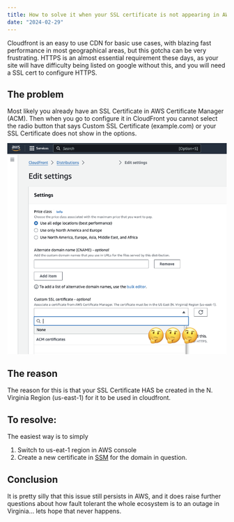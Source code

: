 ```yaml
---
title: How to solve it when your SSL certificate is not appearing in AWS Cloudfront
date: "2024-02-29"
---
```


Cloudfront is an easy to use CDN for basic use cases, with blazing fast performance in most geographical areas, but this gotcha can be very frustrating. HTTPS is an almost essential requirement these days, as your site will have difficulty being listed on google without this, and you will need a SSL cert to configure HTTPS.

<!-- end -->

## The problem
Most likely you already have an SSL Certificate in AWS Certificate Manager (ACM). Then when you go to configure it in CloudFront you cannot select the radio button that says Custom SSL Certificate (example.com) or your SSL Certificate does not show in the options.

![SSL cert not showing in Cloudfront](./screenshot.png)


## The reason
The reason for this is that your SSL Certificate HAS be created in the N. Virginia Region (us-east-1) for it to be used in cloudfront.

## To resolve:
The easiest way is to simply 
1) Switch to us-eat-1 region in AWS console
2) Create a new certificate in [SSM](https://us-east-1.console.aws.amazon.com/acm/home?region=us-east-1#/certificates/list) for the domain in question.

## Conclusion
It is pretty silly that this issue still persists in AWS, and it does raise further questions about how fault tolerant the whole ecosystem is to an outage in Virginia... lets hope that never happens.
